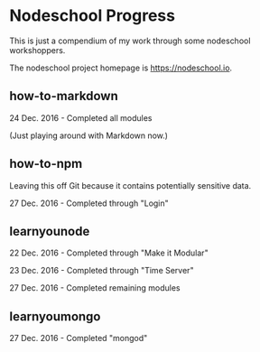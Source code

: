 # Nodeschool Progress

This is just a compendium of my work through some nodeschool workshoppers.

The nodeschool project homepage is https://nodeschool.io.

## how-to-markdown

24 Dec. 2016 - Completed all modules

(Just playing around with Markdown now.)

## how-to-npm

Leaving this off Git because it contains potentially sensitive data.

27 Dec. 2016 - Completed through "Login"

## learnyounode

22 Dec. 2016 - Completed through "Make it Modular"

23 Dec. 2016 - Completed through "Time Server"

27 Dec. 2016 - Completed remaining modules

## learnyoumongo

27 Dec. 2016 - Completed "mongod"
